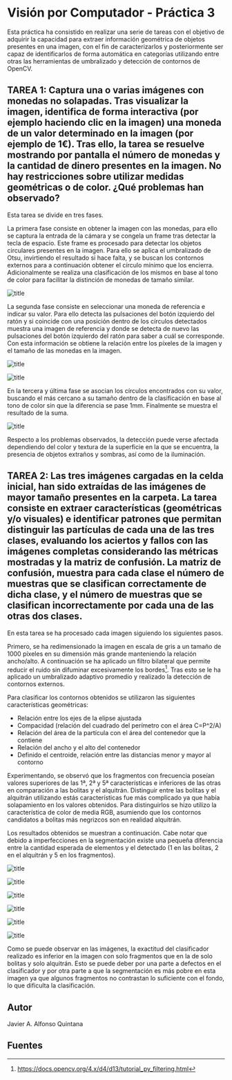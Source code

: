 # Visión por Computador - Práctica 3

Esta práctica ha consistido en realizar una serie de tareas con el objetivo de adquirir la capacidad para extraer información geométrica de objetos presentes en una imagen, con el fin de caracterizarlos y posteriormente ser capaz de identificarlos de forma automática en categorías utilizando entre otras las herramientas de umbralizado y detección de contornos de OpenCV.

## TAREA 1: Captura una o varias imágenes con monedas no solapadas. Tras visualizar la imagen, identifica de forma interactiva (por ejemplo haciendo clic en la imagen) una moneda de un valor determinado en la imagen (por ejemplo de 1€). Tras ello, la tarea se resuelve mostrando por pantalla el número de monedas y la cantidad de dinero presentes en la imagen. No hay restricciones sobre utilizar medidas geométricas o de color. ¿Qué problemas han observado?

Esta tarea se divide en tres fases.

La primera fase consiste en obtener la imagen con las monedas, para ello se captura la entrada de la cámara y se congela un frame tras detectar la tecla de espacio. Este frame es procesado para detectar los objetos circulares presentes en la imagen. Para ello se aplica el umbralizado de Otsu, invirtiendo el resultado si hace falta, y se buscan los contornos externos para a continuación obtener el círculo mínimo que los encierra. Adicionalmente se realiza una clasificación de los mismos en base al tono de color para facilitar la distinción de monedas de tamaño similar.

![title](resultados/tarea-1a.png)

La segunda fase consiste en seleccionar una moneda de referencia e indicar su valor. Para ello detecta las pulsaciones del botón izquierdo del ratón y si coincide con una posición dentro de los círculos detectados muestra una imagen de referencia y donde se detecta de nuevo las pulsaciones del botón izquierdo del ratón para saber a cuál se corresponde. Con esta información se obtiene la relación entre los píxeles de la imagen y el tamaño de las monedas en la imagen.

![title](resultados/tarea-1b.png?v=2)

![title](resultados/tarea-1c.png?v=2)

En la tercera y última fase se asocian los círculos encontrados con su valor, buscando el más cercano a su tamaño dentro de la clasificación en base al tono de color sin que la diferencia se pase 1mm. Finalmente se muestra el resultado de la suma.

![title](resultados/tarea-1d.png?v=2)

Respecto a los problemas observados, la detección puede verse afectada dependiendo del color y textura de la superficie en la que se encuentra, la presencia de objetos extraños y sombras, así como de la iluminación.

## TAREA 2: Las tres imágenes cargadas en la celda inicial, han sido extraídas de las imágenes de mayor tamaño presentes en la carpeta. La tarea consiste en extraer características (geométricas y/o visuales) e identificar patrones que permitan distinguir las partículas de cada una de las tres clases, evaluando los aciertos y fallos con las imágenes completas considerando las métricas mostradas y la matriz de confusión. La matriz de confusión, muestra para cada clase el número de muestras que se clasifican correctamente de dicha clase, y el número de muestras que se clasifican incorrectamente por cada una de las otras dos clases.

En esta tarea se ha procesado cada imagen siguiendo los siguientes pasos.

Primero, se ha redimensionado la imagen en escala de gris a un tamaño de 1000 píxeles en su dimensión más grande manteniendo la relación ancho/alto. A continuación se ha aplicado un filtro bilateral que permite reducir el ruido sin difuminar excesivamente los bordes[^1]. Tras esto se le ha aplicado un umbralizado adaptivo promedio y realizado la detección de contornos externos.

Para clasificar los contornos obtenidos se utilizaron las siguientes características geométricas:
- Relación entre los ejes de la elipse ajustada
- Compacidad (relación del cuadrado del perímetro con el área C=P^2/A)
- Relación del área de la partícula con el área del contenedor que la contiene
- Relación del ancho y el alto del contenedor
- Definido el centroide, relación entre las distancias menor y mayor al contorno

Experimentando, se observó que los fragmentos con frecuencia poseían valores superiores de las 1ª, 2ª y 5ª características e inferiores de las otras en comparación a las bolitas y el alquitrán. Distinguir entre las bolitas y el alquitrán utilizando estás características fue más complicado ya que había solapamiento en los valores obtenidos. Para distinguirlos se hizo utilizo la característica de color de media RGB, asumiendo que los contornos candidatos a bolitas más negrizcos son en realidad alquitrán.

Los resultados obtenidos se muestran a continuación. Cabe notar que debido a imperfecciones en la segmentación existe una pequeña diferencia entre la cantidad esperada de elementos y el detectado (1 en las bolitas, 2 en el alquitrán y 5 en los fragmentos).

![title](resultados/tarea-2a.png)

![title](resultados/tarea-2b.png)


![title](resultados/tarea-2c.png)

![title](resultados/tarea-2d.png)


![title](resultados/tarea-2e.png)

![title](resultados/tarea-2f.png)

Como se puede observar en las imágenes, la exactitud del clasificador realizado es inferior en la imagen con solo fragmentos que en la de solo bolitas y solo alquitrán. Esto se puede deber por una parte a defectos en el clasificador y por otra parte a que la segmentación es más pobre en esta imagen ya que algunos fragmentos no contrastan lo suficiente con el fondo, lo que dificulta la clasificación. 

## Autor
Javier A. Alfonso Quintana


## Fuentes
[^1]: https://docs.opencv.org/4.x/d4/d13/tutorial_py_filtering.html
[^2]: https://ieeexplore.ieee.org/document/8976153#sec3c